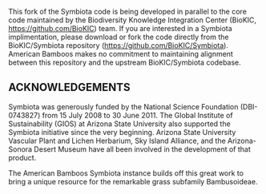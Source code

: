 This fork of the Symbiota code is being developed in parallel to the core code maintained by the Biodiversity Knowledge Integration Center (BioKIC, https://github.com/BioKIC) team.
If you are interested in a Symbiota implimentation, please download or fork the code directly from the BioKIC/Symbiota repository (https://github.com/BioKIC/Symbiota). 
American Bamboos makes no commitment to maintaining alignment between this repository and the upstream BioKIC/Symbiota codebase.

## ACKNOWLEDGEMENTS

Symbiota was generously funded by the National Science Foundation (DBI-0743827) from 15 July 2008 to 30 June 2011. The Global Institute of Sustainability (GIOS) at Arizona State University also supported the Symbiota initiative since the very beginning. Arizona State University Vascular Plant and Lichen Herbarium, Sky Island Alliance, and the Arizona-Sonora Desert Museum have all been involved in the development of that product.

The American Bamboos Symbiota instance builds off this great work to bring a unique resource for the remarkable grass subfamily Bambusoideae.